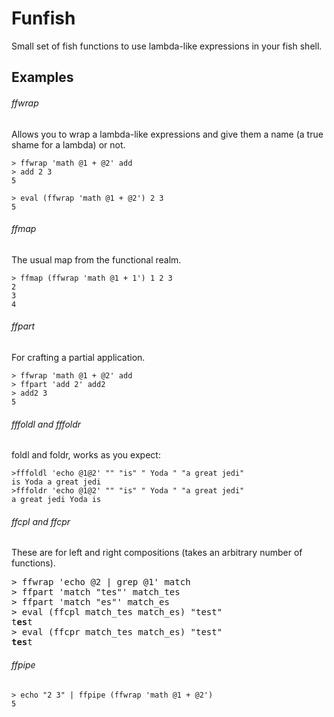 # Funfish

Small set of fish functions to use lambda-like expressions in your fish shell.

## Examples
###### ffwrap
Allows you to wrap a lambda-like expressions and give them a name (a true shame for a lambda) or not.

```fish
> ffwrap 'math @1 + @2' add
> add 2 3
5
```
```fish
> eval (ffwrap 'math @1 + @2') 2 3
5
```
###### ffmap
The usual map from the functional realm.

```fish
> ffmap (ffwrap 'math @1 + 1') 1 2 3
2
3
4
```
###### ffpart
For crafting a partial application.
```fish
> ffwrap 'math @1 + @2' add
> ffpart 'add 2' add2
> add2 3
5
```
###### fffoldl and fffoldr
foldl and foldr, works as you expect:
```fish
>fffoldl 'echo @1@2' "" "is" " Yoda " "a great jedi"
is Yoda a great jedi
>fffoldr 'echo @1@2' "" "is" " Yoda " "a great jedi"
a great jedi Yoda is
```
###### ffcpl and ffcpr
These are for left and right compositions (takes an arbitrary number of functions).
<pre>
> ffwrap 'echo @2 | grep @1' match
> ffpart 'match "tes"' match_tes
> ffpart 'match "es"' match_es
> eval (ffcpl match_tes match_es) "test"
t<b>es</b>t
> eval (ffcpr match_tes match_es) "test"
<b>tes</b>t
</pre>

###### ffpipe

```fish
> echo "2 3" | ffpipe (ffwrap 'math @1 + @2')
5
```
